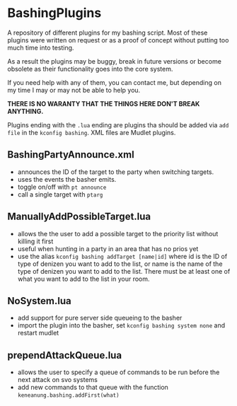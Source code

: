 # BashingPlugins
A repository of different plugins for my bashing script. Most of these plugins were written on request or as a proof of concept
without putting too much time into testing.

As a result the plugins may be buggy, break in future versions or become obsolete as their functionality goes into the core
system.

If you need help with any of them, you can contact me, but depending on my time I may or may not be able to help you.

**THERE IS NO WARANTY THAT THE THINGS HERE DON'T BREAK ANYTHING.**

Plugins ending with the `.lua` ending are plugins tha should be added via `add file` in the `kconfig bashing`. XML files are
Mudlet plugins.

BashingPartyAnnounce.xml
------------------------

- announces the ID of the target to the party when switching targets.
- uses the events the basher emits.
- toggle on/off with `pt announce`
- call a single target with `ptarg`
 
ManuallyAddPossibleTarget.lua
-----------------------------

- allows the the user to add a possible target to the priority list without killing it first
- useful when hunting in a party in an area that has no prios yet
- use the alias `kconfig bashing addTarget [name|id]` where id is the ID of type of denizen you want to add to the list, or name is the name of the type of denizen you want to add to the list. There must be at least one of what you want to add to the list in your room.
 
NoSystem.lua
------------

- add support for pure server side queueing to the basher
- import the plugin into the basher, set `kconfig bashing system none` and restart mudlet
 
prependAttackQueue.lua
----------------------

- allows the user to specify a queue of commands to be run before the next attack on svo systems
- add new commands to that queue with the function `keneanung.bashing.addFirst(what)`
